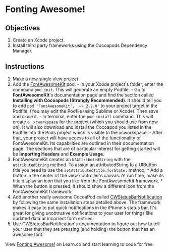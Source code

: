 

# Fonting Awesome!

## Objectives

1. Create an Xcode project.
2. Install third party frameworks using the Cocoapods Dependency Manager.

## Instructions

  1. Make a new single view project
  2. Add the [FontAwesomeKit](https://cocoapods.org/pods/FontAwesomeKit) pod.
    - In your Xcode project's folder, enter the command `pod init`. This will generate an empty Podfile.
    - Go to **FontAwesomeKit**'s documentation page and find the section called **Installing with Cocoapods (Strongly Recommended)**. It should tell you to add `pod 'FontAwesomeKit', '~> 2.2.0'` to your project target in the Podfile. (You may edit the Podfile using Sublime or Xcode). Then save and close it.
    - In terminal, enter the `pod install` command. This will create a `.xcworkspace` for the project (which you should use from now on). It will also download and install the Cocoapod you listed in the Podfile into the Pods project which is visible to the xcworkspace.
    - After that, your project will have access to all of the functionality of FontAwesomeKit. Its capabilities are outlined in their documentation page. The sections that are of particular interest for getting started will be **Importing Headers** and **Example Usage**.
  3. FontAwesomeKit creates an `NSAttributedString` with the `attributedString` method. To assign an attributedString to a UIButton title you need to use the `setAttributedTitle:forState:` method.
    * Add a button in the center of the view controller's canvas. At run time, make its title display an icon that you like from the FontAwesomeKit framework.
    * When the button is pressed, it should show a different icon from the FontAwesomeKit framework.
  4. Add another really awesome CocoaPod called [CWStatusBarNotification](https://cocoapods.org/pods/CWStatusBarNotification) by following the same installation steps detailed above. The framework makes it easy to put quick notifications in the iPhone's status bar. It's great for giving unobtrusive notifications to your user for things like updated data or incorrect form entries.
  5. Use CWStatusBarNotification's documentation to figure out how to tell your user that they are pressing (and holding) the button that has an awesome font.
<p data-visibility='hidden'>View <a href='https://learn.co/lessons/fonting-awesome' title='Fonting Awesome!'>Fonting Awesome!</a> on Learn.co and start learning to code for free.</p>
